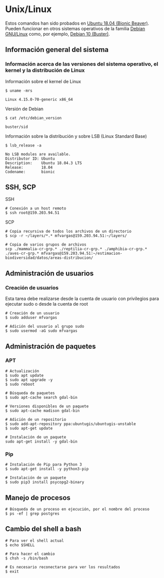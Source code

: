 # Unix/Linux
Estos comandos han sido probados en [Ubuntu 18.04 (Bionic Beaver)](http://releases.ubuntu.com/18.04/). Pueden funcionar en otros sistemas operativos de la familia [Debian GNU/Linux](https://www.debian.org/) como, por ejemplo, [Debian 10 (Buster)](https://wiki.debian.org/DebianBuster).

## Información general del sistema
### Información acerca de las versiones del sistema operativo, el kernel y la distribución de Linux
Información sobre el kernel de Linux
```terminal
$ uname -mrs
```
```terminal
Linux 4.15.0-70-generic x86_64
```
Versión de Debian
```terminal
$ cat /etc/debian_version
```
```terminal
buster/sid
```
Información sobre la distribución y sobre LSB (Linux Standard Base)
```terminal
$ lsb_release -a
```
```terminal
No LSB modules are available.
Distributor ID: Ubuntu
Description:    Ubuntu 18.04.3 LTS
Release:        18.04
Codename:       bionic
```

## SSH, SCP
SSH
```terminal
# Conexión a un host remoto
$ ssh root@159.203.94.51
```

SCP
```terminal
# Copia recursiva de todos los archivos de un directorio
$ scp -r ~/layers/*.* mfvargas@159.203.94.51:~/layers/

# Copia de varios grupos de archivos
scp ./mammalia-cr-grp.* ./reptilia-cr-grp.* ./amphibia-cr-grp.* ./aves-cr-grp.* mfvargas@159.203.94.51:~/estimacion-biodiversidad/datos/areas-distribucion/
```

## Administración de usuarios
### Creación de usuarios
Esta tarea debe realizarse desde la cuenta de usuario con privilegios para ejecutar sudo o desde la cuenta de root
```terminal
# Creación de un usuario
$ sudo adduser mfvargas

# Adición del usuario al grupo sudo
$ sudo usermod -aG sudo mfvargas
```

## Administración de paquetes
### APT
```terminal
# Actualización
$ sudo apt update
$ sudo apt upgrade -y
$ sudo reboot

# Búsqueda de paquetes
$ sudo apt-cache search gdal-bin

# Versiones disponibles de un paquete
$ sudo apt-cache madison gdal-bin

# Adición de un repositorio
$ sudo add-apt-repository ppa:ubuntugis/ubuntugis-unstable
$ sudo apt-get update

# Instalación de un paquete
sudo apt-get install -y gdal-bin
```

### Pip
```terminal
# Instalación de Pip para Python 3
$ sudo apt-get install -y python3-pip

# Instalación de un paquete
$ sudo pip3 install psycopg2-binary
```

## Manejo de procesos
```terminal
# Búsqueda de un proceso en ejecución, por el nombre del proceso
$ ps -ef | grep postgres
```

## Cambio del shell a bash
```terminal
# Para ver el shell actual
$ echo $SHELL

# Para hacer el cambio
$ chsh -s /bin/bash

# Es necesario reconectarse para ver los resultados
$ exit
```
